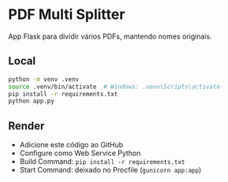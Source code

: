 # PDF Multi Splitter

App Flask para dividir vários PDFs, mantendo nomes originais.

## Local
```bash
python -m venv .venv
source .venv/bin/activate  # Windows: .venv\Scripts\activate
pip install -r requirements.txt
python app.py
```

## Render
- Adicione este código ao GitHub
- Configure como Web Service Python
- Build Command: `pip install -r requirements.txt`
- Start Command: deixado no Procfile (`gunicorn app:app`)

